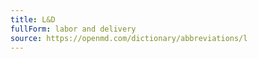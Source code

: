 ```yaml
---
title: L&D
fullForm: labor and delivery
source: https://openmd.com/dictionary/abbreviations/l
---
```

